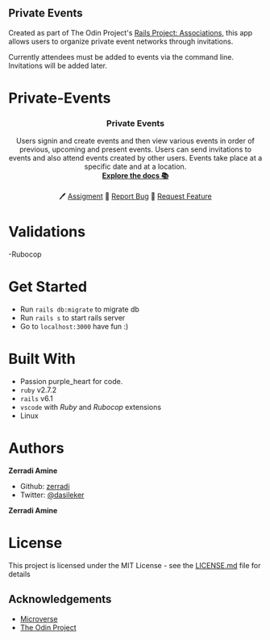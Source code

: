 ## Private Events

Created as part of The Odin Project's [Rails Project: Associations](https://www.theodinproject.com/courses/ruby-on-rails/lessons/associations?ref=lnav), this app allows users to organize private event networks through invitations.

Currently attendees must be added to events via the command line. Invitations will be added later.



# Private-Events


  <h3 align="center">
	 Private Events
  </h3>


  <p align="center">
    Users signin and create events and then view various events in order of previous, upcoming and present events. Users can send invitations to events and also attend events created by other users. Events take place at a specific date and at a location.
    <br />
    <a href="https://github.com/MarioDena/Private-Events/blob/master/README.md"><strong>Explore the docs 📚</strong></a>
    <br />
    <br />
	  🖊️
    <a href="https://www.theodinproject.com/courses/ruby-on-rails/lessons/associations#your-task">Assigment</a>
    🐛
    <a href="https://github.com/MarioDena/Private-Events/issues">Report Bug</a>
    🙏
    <a href="https://github.com/MarioDena/Private-Events/issues">Request Feature</a>
  </p>
</p>

# Validations

-Rubocop

# Get Started

* Run `rails db:migrate` to migrate db
* Run `rails s` to start rails server
* Go to `localhost:3000` have fun :)





# Built With

* Passion purple_heart for code.
* `ruby` v2.7.2
* `rails` v6.1
* `vscode` with _Ruby_ and _Rubocop_ extensions
* Linux

# Authors

**Zerradi Amine**

- Github: [zerradi](https://github.com/dasileker)
- Twitter: [@dasileker](https://twitter.com/dasileker)
  <br />
  
  
**Zerradi Amine**

# License

This project is licensed under the MIT License - see the [LICENSE.md](LICENSE.md) file for details 

<!-- ACKNOWLEDGEMENTS -->
## Acknowledgements
* [Microverse](https://www.microverse.org/)
* [The Odin Project](https://www.theodinproject.com/)

<!-- MARKDOWN LINKS & IMAGES -->
<!-- https://www.markdownguide.org/basic-syntax/#reference-style-links -->

